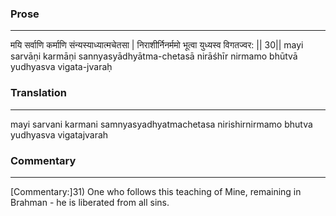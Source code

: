 ### Prose 
 --- 
मयि सर्वाणि कर्माणि संन्यस्याध्यात्मचेतसा |
निराशीर्निनर्ममो भूत्वा युध्यस्व विगतज्वर: || 30||
mayi sarvāṇi karmāṇi sannyasyādhyātma-chetasā
nirāśhīr nirmamo bhūtvā yudhyasva vigata-jvaraḥ

### Translation 
 --- 
mayi sarvani karmani samnyasyadhyatmachetasa nirishirnirmamo bhutva yudhyasva vigatajvarah

### Commentary 
 --- 
[Commentary:]31) One who follows this teaching of Mine, remaining in Brahman - he is liberated from all sins.